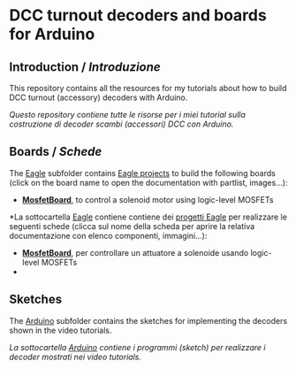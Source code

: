 
# DCC turnout decoders and boards for Arduino

## Introduction / *Introduzione*
This repository contains all the resources for my tutorials about how to build DCC turnout (accessory) decoders with Arduino.

*Questo repository contiene tutte le risorse per i miei tutorial sulla costruzione di decoder scambi (accessori) DCC con Arduino.*

## Boards / *Schede*
The [Eagle](https://github.com/lucadentella/arduino-dcc-turnout-decoders/tree/main/Arduino) subfolder contains [Eagle projects](https://www.autodesk.com/products/eagle/overview) to build the following boards (click on the board name to open the documentation with partlist, images...):

 - **[MosfetBoard](https://github.com/lucadentella/arduino-dcc-turnout-decoders/blob/main/Documentation/MosfetBoard.md)**, to control a solenoid motor using logic-level MOSFETs

*La sottocartella [Eagle](https://github.com/lucadentella/arduino-dcc-turnout-decoders/tree/main/Arduino) contiene contiene dei [progetti Eagle](https://www.autodesk.com/products/eagle/overview) per realizzare le seguenti schede (clicca sul nome della scheda per aprire la relativa documentazione con elenco componenti, immagini...):

 - **[MosfetBoard](https://github.com/lucadentella/arduino-dcc-turnout-decoders/blob/main/Documentation/MosfetBoard.md)**, per controllare un attuatore a solenoide usando logic-level MOSFETs
 - 
## Sketches
The [Arduino](https://github.com/lucadentella/arduino-dcc-turnout-decoders/tree/main/Arduino) subfolder contains the sketches for implementing the decoders shown in the video tutorials.

*La sottocartella [Arduino](https://github.com/lucadentella/arduino-dcc-turnout-decoders/tree/main/Arduino) contiene i programmi (sketch) per realizzare i decoder mostrati nei video tutorials.*
